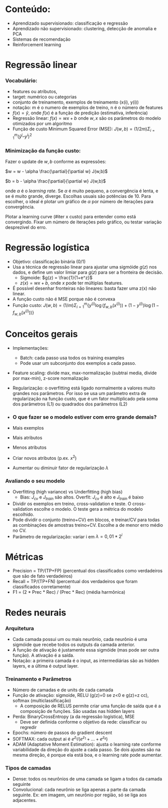 # Conteúdo:

* Aprendizado supervisionado: classificação e regressão
* Aprendizado não supervisionado: clustering, detecção de anomalia e PCA
* Sistemas de recomendação
* Reinforcement learning

# Regressão linear

### Vocabulário:

* features ou atributos,
* target: numérico ou categorias
* conjunto de treinamento, exemplos de treinamento (x(i), y(i))
* notação: m é o numero de exemplos de treino, n é o número de features
* $f(x) = \hat{y}$, onde $f(x)$ é a função de predição (estimativa, inferência)
* Regressão linear: $f(x) = wx + b$ onde $w, x$ são os parâmetros do modelo otimizados por um algoritmo
* Função de custo Minimum Squared Error (MSE): $J(w, b) = (1/2m) \Sigma _{i=1} ^{m} (\hat{y}^i – y^i)^2$

### Minimização da função custo:

Fazer o update de $w, b$ conforme as expressões:

$w = w - \alpha \frac{\partial}{\partial w} J(w,b)$

$b = b - \alpha \frac{\partial}{\partial w} J(w,b)$

onde $\alpha$ é o *learning rate*. Se $\alpha$ é muito pequeno, a convergência é lenta, e se é muito grande, diverge. Escolhas usuais são potências de 10. Para escolher, o ideal é plotar um gráfico de $\alpha$ por número de iterações para convergência. 

Plotar a learning curve (#iter x custo) para entender como está convergindo. Fixar um número de iterações pelo gráfico, ou testar variação desprezível do erro.

# Regressão logística

* Objetivo: classificação binária (0/1)
* Usa a técnica de regressão linear para ajustar uma sigmóide $g(z)$ nos dados, e define um valor limiar para $g(z)$ para ser a fronteira de decisão.
   * Sigmoide: $g(z) = \frac{1}{1+e^z}$
   * $z(x) = wx + b$, onde $x$ pode ter múltiplas features.
* É possível desenhar fronteiras não lineares: basta fazer uma z(x) não linear.
* A função custo não é MSE porque não é convexa 
* Função custo: $J(w,b) = (1/m) \Sigma_{i=1}^{m}\{y^{(i)} \log(f_{w,b}(x^{(i)})) + (1-y^{(i)}) \log(1-f_{w,b}(x^{(i)}))\}$

# Conceitos gerais

* Implementações:
   * Batch: cada passo usa todos os training examples
   * Pode usar um subconjunto dos exemplos a cada passo.
* Feature scaling: divide max, max-normalização (subtrai media, divide por max-min), z-score normalização
* Regularização: o overfitting está ligado normalmente a valores muito grandes nos parâmetros. Por isso se usa um parâmetro extra de regularização na função custo, que é um fator multiplicado pela soma dos parâmetros (L1) ou quadrados dos parâmetros (L2)

* ### O que fazer se o modelo estiver com erro grande demais?

* Mais exemplos
* Mais atributos
* Menos atributos
* Criar novos atributos (p.ex. $x^2$)
* Aumentar ou diminuir fator de regularização $\lambda$

### Avaliando o seu modelo

* Overfitting (high variance) vs Underfitting (high bias)
  * Bias: $J_{cv}$ e $J_{train}$ são altos. Overfit: $J_{cv}$ é alto e $J_{train}$ é baixo 
* Dividir os exemplos em treino, cross-validation e teste. O cross-validation escolhe o modelo. O teste gera a métrica do modelo escolhido.
* Pode dividir o conjunto (treino+CV) em blocos, e treinar/CV para todas as combinações de amostras treino+CV. Escolhe a de menor erro médio no CV.
* Parâmetro de regularização: variar i em $\lambda = 0,01 * 2^i$

# Métricas

* Precision = TP/(TP+FP) (percentual dos classificados como verdadeiros que são de fato verdadeiros)
* Recall = TP/(TP+FN) (percentual dos verdadeiros que foram classificados corretamente)
* F1 = (2 * Prec * Rec) / (Prec * Rec) (média harmônica)

# Redes neurais

### Arquitetura

* Cada camada possui um ou mais neurônio, cada neurônio é uma sigmóide que recebe todos os outputs da camada anterior.
* A função de ativação é justamente essa sigmóide (mas pode ser outra função). A ativação é a saída.
* Notação: a primeira camada é o input, as intermediárias são as hidden layers, e a última é output layer.

### Treinamento e Parâmetros

* Número de camadas e de units de cada camada
* Função de ativação: sigmoide, RELU (g(z)=0 se z<0 e g(z)=z cc), softmax (multiclassificação)
   * A composição de RELUS permite criar uma função de saída que é a composição de funções. São usadas nas hidden layers 
* Perda: BinaryCrossEntropy (a da regressão logística), MSE
   * Deve ser definida conforme o objetivo da rede: classificar ou regredir 
* Epochs: número de passos do gradient descent
* SOFTMAX: cada output ai é $e^{z_{i}} / ({e^{z_{1}} + ... + e^{z_{k}}})$
* ADAM (Adaptative Moment Estimation): ajusta o learning rate conforme variabilidade da direção do ajuste a cada passo. Se dois ajustes são na mesma direção, é porque ela está boa, e o learning rate pode aumentar.

### Tipos de camadas

* Dense: todos os neurônios de uma camada se ligam a todos da camada seguinte
* Convolucional: cada neurônio se liga apenas a parte da camada seguinte. Ex: em imagem, um neurônio por região, só se liga aos adjacentes.
